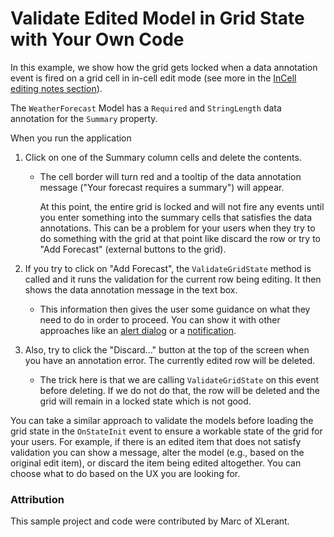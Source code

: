 # Validate Edited Model in Grid State with Your Own Code

In this example, we show how the grid gets locked when a data annotation event is fired on a grid cell in in-cell edit mode (see more in the <a href="https://docs.telerik.com/blazor-ui/components/grid/editing/incell#notes" target="_blank">InCell editing notes section</a>).

The `WeatherForecast` Model has a `Required` and `StringLength` data annotation for the `Summary` property.

When you run the application

1. Click on one of the Summary column cells and delete the contents.
    * The cell border will turn red and a tooltip of the data annotation message ("Your forecast requires a summary") will appear. 
    
        At this point, the entire grid is locked and will not fire any events until you enter something into the summary cells that satisfies the data annotations. This can be a problem for your users when they try to do something with the grid at that point like discard the row or try to "Add Forecast" (external buttons to the grid). 
        
1. If you try to click on "Add Forecast", the `ValidateGridState` method is called and it runs the validation for the current row being editing. It then shows the data annotation message in the text box. 
    * This information then gives the user some guidance on what they need to do in order to proceed. You can show it with other approaches like an <a href="https://demos.telerik.com/blazor-ui/dialog/predefined-dialogs" target="_blank">alert dialog</a> or a <a href="https://demos.telerik.com/blazor-ui/notification/overview" target="_blank">notification</a>.

1. Also, try to click the "Discard..." button at the top of the screen when you have an annotation error. The currently edited row will be deleted.
    * The trick here is that we are calling `ValidateGridState` on this event before deleting. If we do not do that, the row will be deleted and the grid will remain in a locked state which is not good.

You can take a similar approach to validate the models before loading the grid state in the `OnStateInit` event to ensure a workable state of the grid for your users. For example, if there is an edited item that does not satisfy validation you can show a message, alter the model (e.g., based on the original edit item), or discard the item being edited altogether. You can choose what to do based on the UX you are looking for.

### Attribution

This sample project and code were contributed by Marc of XLerant.